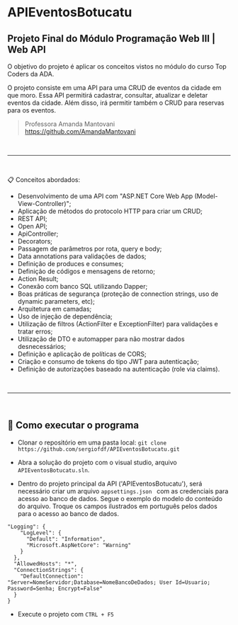 # APIEventosBotucatu

## Projeto Final do Módulo Programação Web III | Web API

O objetivo do projeto é aplicar os conceitos vistos no módulo do curso Top Coders da ADA.

O projeto consiste em uma API para uma CRUD de eventos da cidade em que moro. Essa API permitirá cadastrar, consultar, atualizar e deletar eventos da cidade. Além disso, irá permitir também o CRUD para reservas para os eventos.

> Professora Amanda Mantovani <br>
> https://github.com/AmandaMantovani

<br>

--- 
<br>

📋 Conceitos abordados:
- Desenvolvimento de uma API com "ASP.NET Core Web App (Model-View-Controller)";
- Aplicação de métodos do protocolo HTTP para criar um CRUD;
- REST API;
- Open API;
- ApiController;
- Decorators;
- Passagem de parâmetros por rota, query e body;
- Data annotations para validações de dados;
- Definição de produces e consumes;
- Definição de códigos e mensagens de retorno;
- Action Result;
- Conexão com banco SQL utilizando Dapper;
- Boas práticas de segurança (proteção de connection strings, uso de dynamic parameters, etc);
- Arquitetura em camadas;
- Uso de injeção de dependência;
- Utilização de filtros (ActionFilter e ExceptionFilter) para validações e tratar erros;
- Utilização de DTO e automapper para não mostrar dados desnecessários;
- Definição e aplicação de políticas de CORS;
- Criação e consumo de tokens do tipo JWT para autenticação;
- Definição de autorizações baseado na autenticação (role via claims).

<br>

--- 
<br>

## 🚀 Como executar o programa
- Clonar o repositório em uma pasta local:
    `git clone https://github.com/sergiofdf/APIEventosBotucatu.git`
  
- Abra a solução do projeto com o visual studio, arquivo `APIEventosBotucatu.sln`.

- Dentro do projeto principal da API ('APIEventosBotucatu'), será necessário criar um arquivo `appsettings.json ` com as credenciais para acesso ao banco de dados. Segue o exemplo do modelo do conteúdo do arquivo. Troque os campos ilustrados em português pelos dados para o acesso ao banco de dados.

``` 
"Logging": {
    "LogLevel": {
      "Default": "Information",
      "Microsoft.AspNetCore": "Warning"
    }
  },
  "AllowedHosts": "*",
  "ConnectionStrings": {
    "DefaultConnection": "Server=NomeServidor;Database=NomeBancoDeDados; User Id=Usuario; Password=Senha; Encrypt=False"
  }
}
```


- Execute o projeto com `CTRL + F5`